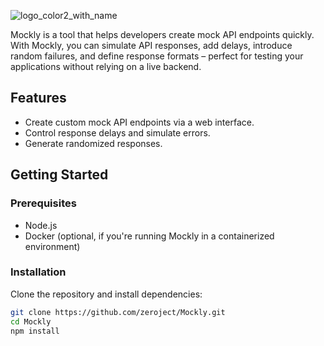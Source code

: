 ![logo_color2_with_name](https://github.com/user-attachments/assets/2b38ff67-f308-49b2-80e0-1cbb01209ff6)



Mockly is a tool that helps developers create mock API endpoints quickly. With Mockly, you can simulate API responses, add delays, introduce random failures, and define response formats – perfect for testing your applications without relying on a live backend.

## Features

- Create custom mock API endpoints via a web interface.
- Control response delays and simulate errors.
- Generate randomized responses.

## Getting Started

### Prerequisites

- Node.js
- Docker (optional, if you're running Mockly in a containerized environment)

### Installation

Clone the repository and install dependencies:

```bash
git clone https://github.com/zeroject/Mockly.git
cd Mockly
npm install
